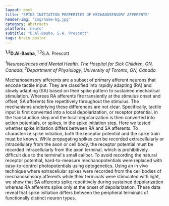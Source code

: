 ```yaml
---
layout: post
title: "SPIKE INITIATION PROPERTIES OF MECHANOSENSORY AFFERENTS"
header-img: "img/home-bg.jpg"
category: abstracts
platform: 'neuro'
subtitle: "D.Al-Basha, S.A. Prescott"
tags: brain poster
---
```

**<sup>1,2</sup>D.Al-Basha**, <sup>1,2</sup>S.A. Prescott

_<sup>1</sup>Neurosciences and Mental Health, The Hospital for Sick Children, ON,
Canada;
<sup>2</sup>Department of Physiology, University of Toronto, ON, Canada_

Mechanosensory afferents are a subset of primary afferent neurons that
encode tactile input. They are classified into rapidly adapting (RA) and
slowly adapting (SA) based on their spike pattern to sustained
mechanical stimulation. Whereas RA afferents fire transiently at the
stimulus onset and offset, SA afferents fire repetitively throughout the
stimulus. The mechanisms underlying these differences are not clear.
Specifically, tactile input is first converted into a local
depolarization, or receptor potential, in the transduction step and the
local depolarization is then converted into action potentials, or
spikes, in the spike initiation step. Here we tested whether spike
initiation differs between RA and SA afferents. To characterize spike
initiation, both the receptor potential and the spike train must be
known. While propagating spikes can be recorded extracellularly or
intracellulary from the axon or cell body, the receptor potential must
be recorded intracellularly from the axon terminal, which is
prohibitively difficult due to the terminal's small caliber. To avoid
recording the natural receptor potential, hard-to-measure
mechanopotentials were replaced with easy-to-control photopotentials
using optogenetics. Using an in vivo technique where extracellular
spikes were recorded from the cell bodies of mechanosensory afferents
while their terminals were stimulated with light, we show that SA
afferents spike repetitively during sustained depolarization whereas RA
afferents spike only at the onset of depolarization. These data reveal
that spike initiation differs between the peripheral terminals of
functionally distinct neuron types.
